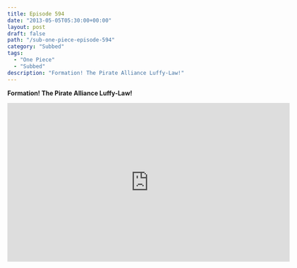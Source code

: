 ```yaml
---
title: Episode 594
date: "2013-05-05T05:30:00+00:00"
layout: post
draft: false
path: "/sub-one-piece-episode-594"
category: "Subbed"
tags:
  - "One Piece"
  - "Subbed"
description: "Formation! The Pirate Alliance Luffy-Law!"
---
```


**Formation! The Pirate Alliance Luffy-Law!**

<iframe width="640" height="360" src="https://www.rapidvideo.com/e/G6FRPFNTL4" frameborder="0" marginwidth=0 marginheight=0 scrolling=no allowfullscreen></iframe>

